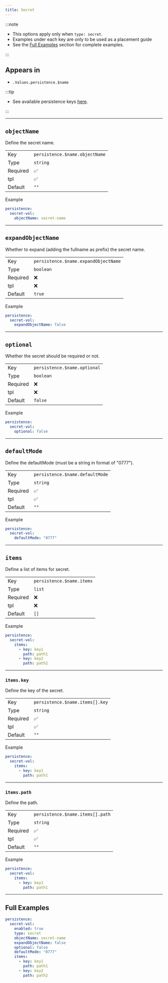 ```yaml
---
title: Secret
---
```


:::note

- This options apply only when `type: secret`.
- Examples under each key are only to be used as a placement guide
- See the [Full Examples](#full-examples) section for complete examples.

:::

## Appears in

- `.Values.persistence.$name`

:::tip

- See available persistence keys [here](./index.md).

:::

---

## `objectName`

Define the secret name.

|          |                                |
| -------- | ------------------------------ |
| Key      | `persistence.$name.objectName` |
| Type     | `string`                       |
| Required | ✅                             |
| tpl      | ✅                             |
| Default  | `""`                           |

Example

```yaml
persistence:
  secret-vol:
    objectName: secret-name
```

---

## `expandObjectName`

Whether to expand (adding the fullname as prefix) the secret name.

|          |                                      |
| -------- | ------------------------------------ |
| Key      | `persistence.$name.expandObjectName` |
| Type     | `boolean`                            |
| Required | ❌                                   |
| tpl      | ❌                                   |
| Default  | `true`                               |

Example

```yaml
persistence:
  secret-vol:
    expandObjectName: false
```

---

## `optional`

Whether the secret should be required or not.

|          |                              |
| -------- | ---------------------------- |
| Key      | `persistence.$name.optional` |
| Type     | `boolean`                    |
| Required | ❌                           |
| tpl      | ❌                           |
| Default  | `false`                      |

Example

```yaml
persistence:
  secret-vol:
    optional: false
```

---

## `defaultMode`

Define the defaultMode (must be a string in format of "0777").

|          |                                 |
| -------- | ------------------------------- |
| Key      | `persistence.$name.defaultMode` |
| Type     | `string`                        |
| Required | ✅                              |
| tpl      | ✅                              |
| Default  | `""`                            |

Example

```yaml
persistence:
  secret-vol:
    defaultMode: "0777"
```

---

## `items`

Define a list of items for secret.

|          |                           |
| -------- | ------------------------- |
| Key      | `persistence.$name.items` |
| Type     | `list`                    |
| Required | ❌                        |
| tpl      | ❌                        |
| Default  | `[]`                      |

Example

```yaml
persistence:
  secret-vol:
    items:
      - key: key1
        path: path1
      - key: key2
        path: path2
```

---

### `items.key`

Define the key of the secret.

|          |                                 |
| -------- | ------------------------------- |
| Key      | `persistence.$name.items[].key` |
| Type     | `string`                        |
| Required | ✅                              |
| tpl      | ✅                              |
| Default  | `""`                            |

Example

```yaml
persistence:
  secret-vol:
    items:
      - key: key1
        path: path1
```

---

### `items.path`

Define the path.

|          |                                  |
| -------- | -------------------------------- |
| Key      | `persistence.$name.items[].path` |
| Type     | `string`                         |
| Required | ✅                               |
| tpl      | ✅                               |
| Default  | `""`                             |

Example

```yaml
persistence:
  secret-vol:
    items:
      - key: key1
        path: path1
```

---

## Full Examples

```yaml
persistence:
  secret-vol:
    enabled: true
    type: secret
    objectName: secret-name
    expandObjectName: false
    optional: false
    defaultMode: "0777"
    items:
      - key: key1
        path: path1
      - key: key2
        path: path2
```
